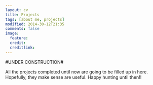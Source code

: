 ```yaml
---
layout: cv
title: Projects
tags: [about me, projects]
modified: 2014-30-12T21:35
comments: false
image:
  feature: 
  credit: 
  creditlink: 
---
```


#UNDER CONSTRUCTION#

All the projects completed until now are going to be filled up in here. Hopefully, they make sense are useful. Happy hunting until then!! 
